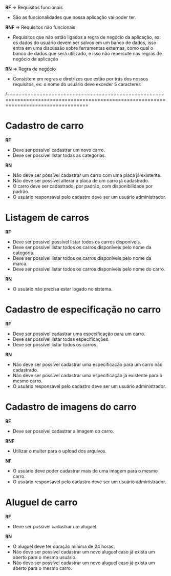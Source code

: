 **RF** => Requisitos funcionais
 - São as funcionalidades que nossa aplicação vai poder ter.

**RNF** => Requisitos não funcionais
- Requisitos que não estão ligados a regra de negócio da aplicação, ex: os dados do usuário devem ser salvos em um banco de dados, isso entra em uma discussão sobre ferramentas externas, como qual o banco de dados que será utilizado, e isso não repercute nas regras de negócio da aplicação

**RN** => Regra de negócio
- Consistem em regras e diretrizes que estão por trás dos nossos requisitos, ex: o nome do usuário deve exceder 5 caracteres

/=======================================================================================================================================

# Cadastro de carro

**RF**
- Deve ser possível cadastrar um novo carro.
- Deve ser possível listar todas as categorias.

**RN**
- Não deve ser possível cadastrar um carro com uma placa já existente.
- Não deve ser possível alterar a placa de um carro já cadastrado.
- O carro deve ser cadastrado, por padrão, com disponibilidade por padrão.
- O usuário responsável pelo cadastro deve ser um usuário administrador.

# Listagem de carros

**RF**
- Deve ser possível possível listar todos os carros disponíveis.
- Deve ser possível listar todos os carros disponíveis pelo nome da categoria.
- Deve ser possível listar todos os carros disponíveis pelo nome da marca.
- Deve ser possível listar todos os carros disponíveis pelo nome do carro.

**RN**
- O usuário não precisa estar logado no sistema.

# Cadastro de especificação no carro

**RF**
- Deve ser possível cadastrar uma especificação para um carro.
- Deve ser possível listar todas especificações.
- Deve ser possível listar todos os carros.

**RN**
- Não deve ser possível cadastrar uma especificação para um carro não cadastrado.
- Não deve ser possível cadastrar uma especificação já existente para o mesmo carro.
- O usuário responsável pelo cadastro deve ser um usuário administrador.

# Cadastro de imagens do carro

**RF**
- Deve ser possível cadastrar a imagem do carro.

**RNF**
- Utilizar o multer para o upload dos arquivos.

**NF**
- O usuário deve poder cadastrar mais de uma imagem para o mesmo carro.
- O usuário responsável pelo cadastro deve ser um usuário administrador.

# Aluguel de carro

**RF**
- Deve ser possível cadastrar um aluguel.

**RN**
- O aluguel deve ter duração mínima de 24 horas.
- Não deve ser possível cadastrar um novo aluguel caso já exista um aberto para o mesmo usuário.
- Não deve ser possível cadastrar um novo aluguel caso já exista um aberto para o mesmo carro.